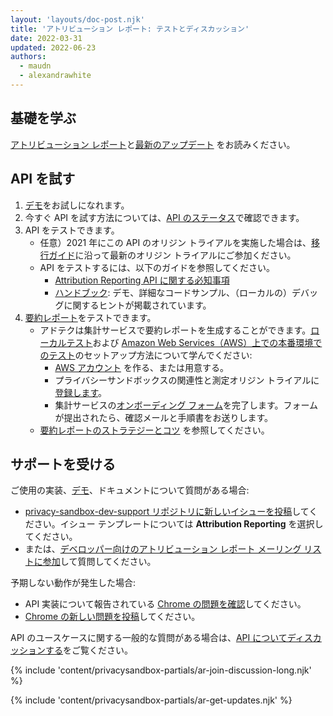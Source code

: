```yaml
---
layout: 'layouts/doc-post.njk'
title: 'アトリビューション レポート: テストとディスカッション'
date: 2022-03-31
updated: 2022-06-23
authors:
  - maudn
  - alexandrawhite
---
```


## 基礎を学ぶ

[アトリビューション レポート](/docs/privacy-sandbox/attribution-reporting/)と[最新のアップデート](/docs/privacy-sandbox/attribution-reporting-updates/)
をお読みください。

## API を試す

1. [デモ](https://goo.gle/attribution-reporting-demo)をお試しになれます。
2. 今すぐ API を試す方法については、[API のステータス](/docs/privacy-sandbox/attribution-reporting/#status)で確認できます。
3. API をテストできます。
    * 任意）2021 年にこの API のオリジン トライアルを実施した場合は、[移行ガイド](https://docs.google.com/document/d/1NY7SScCYcPc9v5wtf_fVAikFxGQTAFvwldhExN1P03Y/edit)に沿って最新のオリジン トライアルにご参加ください。
    * API をテストするには、以下のガイドを参照してください。
        * [Attribution Reporting API に関する必知事項](https://docs.google.com/document/d/1lvrKd5Vv7SYLMGZb0Fz7bpGNEl0LOx9i1waAHw2sUg8/)
        * [ハンドブック](https://docs.google.com/document/d/1BXchEk-UMgcr2fpjfXrQ3D8VhTR-COGYS1cwK_nyLfg/):
        デモ、詳細なコードサンプル、（ローカルの）デバッグに関するヒントが掲載されています。
4. [要約レポート](/docs/privacy-sandbox/attribution-reporting/summary-reports/)をテストできます。
    *  アドテクは集計サービスで要約レポートを生成することができます。[ローカルテスト](https://github.com/google/trusted-execution-aggregation-service/#set-up-local-testing)および [Amazon Web Services（AWS）上での本番環境でのテスト](https://github.com/google/trusted-execution-aggregation-service/#test-on-aws-with-support-for-encrypted-reports)のセットアップ方法について学んでください:    
        *  [AWS アカウント](https://portal.aws.amazon.com/gp/aws/developer/registration/index.html) を作る、または用意する。
        *  プライバシーサンドボックスの関連性と測定オリジン トライアルに[登録します](/origintrials/#/view_trial/771241436187197441)。
        *  集計サービスの[オンボーディング フォーム](https://forms.gle/EHoecersGKhpcLPNA)を完了します。フォームが提出されたら、確認メールと手順書をお送りします。
   *  [要約レポートのストラテジーとコツ](https://docs.google.com/document/d/1bU0a_njpDcRd9vDR0AJjwJjrf3Or8vAzyfuK8JZDEfo/edit?usp=sharing) を参照してください。


## サポートを受ける

ご使用の実装、[デモ](https://goo.gle/attribution-reporting-demo)、ドキュメントについて質問がある場合:

* [privacy-sandbox-dev-support リポジトリに新しいイシューを投稿](https://github.com/GoogleChromeLabs/privacy-sandbox-dev-support/issues/new/choose)してください。イシュー テンプレートについては  **Attribution Reporting** を選択してください。
* または、[デベロッパー向けのアトリビューション レポート メーリング リストに参加](https://groups.google.com/u/1/a/chromium.org/g/attribution-reporting-api-dev)して質問してください。

予期しない動作が発生した場合:

* API 実装について報告されている [Chrome の問題を確認](https://bugs.chromium.org/p/chromium/issues/list?q=component%3AInternals%3EConversionMeasurement)してください。
* [Chrome の新しい問題を投稿](https://crbug.com/new)してください。

API のユースケースに関する一般的な質問がある場合は、[API
についてディスカッションする](/docs/privacy-sandbox/attribution-reporting-experiment/#discuss-the-api)をご覧ください。

{% include 'content/privacysandbox-partials/ar-join-discussion-long.njk' %}

{% include 'content/privacysandbox-partials/ar-get-updates.njk' %}
